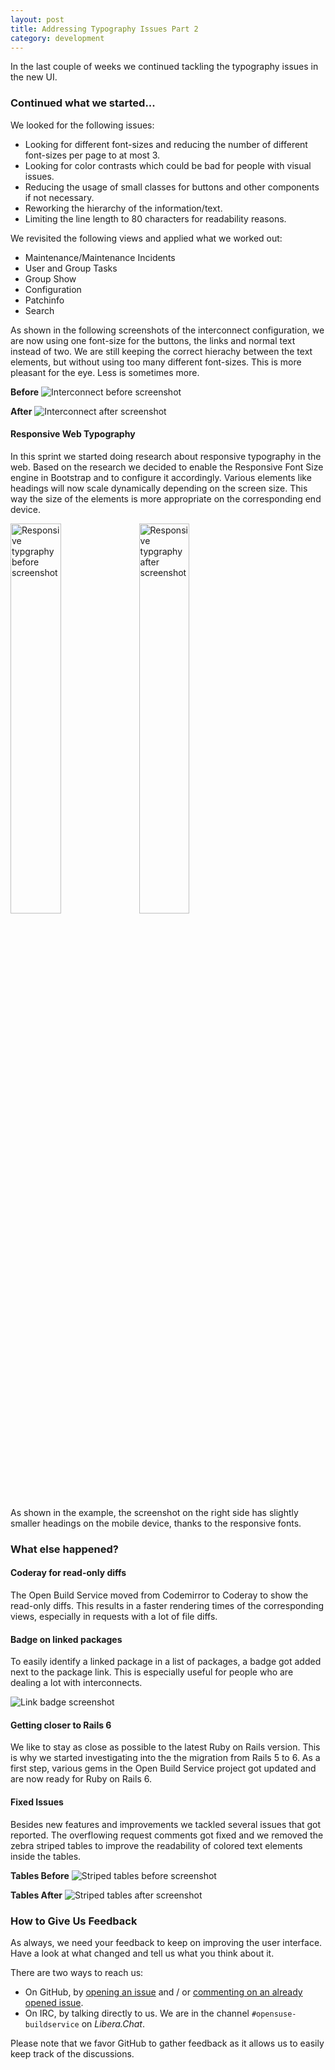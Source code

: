```yaml
---
layout: post
title: Addressing Typography Issues Part 2
category: development
---
```


In the last couple of weeks we continued tackling the typography issues in the new UI.

### Continued what we started...

We looked for the following issues:

- Looking for different font-sizes and reducing the number of different font-sizes per page to at most 3.
- Looking for color contrasts which could be bad for people with visual issues.
- Reducing the usage of small classes for buttons and other components if not necessary.
- Reworking the hierarchy of the information/text.
- Limiting the line length to 80 characters for readability reasons.

We revisited the following views and applied what we worked out:

* Maintenance/Maintenance Incidents
* User and Group Tasks
* Group Show
* Configuration
* Patchinfo
* Search


As shown in the following screenshots of the interconnect configuration, we are now using one font-size for the buttons, the links and normal text instead of two.
We are still keeping the correct hierachy between the text elements, but without using too many different font-sizes.
This is more pleasant for the eye. Less is sometimes more.

**Before**
<img src="/images/posts/sprint-report-63/configuration_interconnects_before.png" alt="Interconnect before screenshot" class="center" />

**After**
<img src="/images/posts/sprint-report-63/configuration_interconnects_after.png" alt="Interconnect after screenshot" class="center" />

#### Responsive Web Typography

In this sprint we started doing research about responsive typography in the web.
Based on the research we decided to enable the Responsive Font Size engine in Bootstrap and to configure it accordingly.
Various elements like headings will now scale dynamically depending on the screen size.
This way the size of the elements is more appropriate on the corresponding end device.

<img src="/images/posts/sprint-report-63/responsive_typography_before_screenshot.png" alt="Responsive typgraphy before screenshot" style="width: 40%;" class="left" />
<img src="/images/posts/sprint-report-63/responsive_typography_after_screenshot.png" alt="Responsive typgraphy after screenshot" style="width: 40%;" class="right" />

As shown in the example, the screenshot on the right side has slightly smaller headings on the mobile device, thanks to the responsive fonts.

### What else happened?

#### Coderay for read-only diffs

The Open Build Service moved from Codemirror to Coderay to show the read-only diffs.
This results in a faster rendering times of the corresponding views, especially in requests with a lot of file diffs.

#### Badge on linked packages

To easily identify a linked package in a list of packages, a badge got added next to the package link.
This is especially useful for people who are dealing a lot with interconnects.

<img src="/images/posts/sprint-report-63/link_badge_packages_link.png" alt="Link badge screenshot" class="center" />

#### Getting closer to Rails 6

We like to stay as close as possible to the latest Ruby on Rails version. This is why we started investigating into the the migration from Rails 5 to 6.
As a first step, various gems in the Open Build Service project got updated and are now ready for Ruby on Rails 6.

#### Fixed Issues

Besides new features and improvements we tackled several issues that got reported.
The overflowing request comments got fixed and we removed the zebra striped tables to improve the readability of colored text elements inside the tables.

**Tables Before**
<img src="/images/posts/sprint-report-63/remove_stripes_from_tables_before.png" alt="Striped tables before screenshot" class="center" />

**Tables After**
<img src="/images/posts/sprint-report-63/remove_stripes_from_tables_after.png" alt="Striped tables after screenshot" class="center" />


### How to Give Us Feedback

As always, we need your feedback to keep on improving the user interface.
Have a look at what changed and tell us what you think about it.

There are two ways to reach us:

- On GitHub, by [opening an issue](https://github.com/openSUSE/open-build-service/issues/new/choose)
  and / or [commenting on an already opened issue](https://github.com/openSUSE/open-build-service/issues).
- On IRC, by talking directly to us. We are in the channel `#opensuse-buildservice` on *Libera.Chat*.

Please note that we favor GitHub to gather feedback as it allows us to easily keep track of the discussions.
